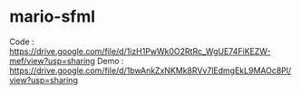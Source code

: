 # mario-sfml
Code : https://drive.google.com/file/d/1izH1PwWk0O2RtRc_WgUE74FiKEZW-mef/view?usp=sharing
Demo : https://drive.google.com/file/d/1bwAnkZxNKMk8RVv7lEdmgEkL9MAOc8Pl/view?usp=sharing
